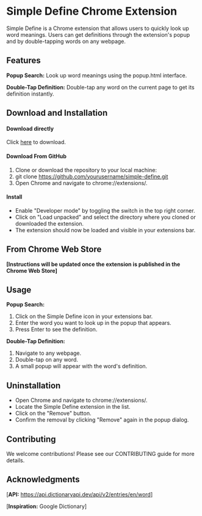 # Simple Define Chrome Extension
Simple Define is a Chrome extension that allows users to quickly look up word meanings. Users can get definitions through the extension's popup and by double-tapping words on any webpage.

## Features
**Popup Search:** Look up word meanings using the popup.html interface.

**Double-Tap Definition:** Double-tap any word on the current page to get its definition instantly.

## Download and Installation

#### Download directly
Click [here](https://github.com/user-attachments/files/16137791/SimpleDefine.zip) to download.

#### Download From GitHub
1. Clone or download the repository to your local machine:
2. git clone https://github.com/yourusername/simple-define.git
3. Open Chrome and navigate to chrome://extensions/.

#### Install
- Enable "Developer mode" by toggling the switch in the top right corner.
- Click on "Load unpacked" and select the directory where you cloned or downloaded the extension.
- The extension should now be loaded and visible in your extensions bar.

## From Chrome Web Store
**[Instructions will be updated once the extension is published in the Chrome Web Store]**

## Usage
**Popup Search:**

1. Click on the Simple Define icon in your extensions bar.
2. Enter the word you want to look up in the popup that appears.
3. Press Enter to see the definition.

**Double-Tap Definition:**

1. Navigate to any webpage.
2. Double-tap on any word.
3. A small popup will appear with the word's definition.

## Uninstallation
- Open Chrome and navigate to chrome://extensions/.
- Locate the Simple Define extension in the list.
- Click on the "Remove" button.
- Confirm the removal by clicking "Remove" again in the popup dialog.

## Contributing
We welcome contributions! Please see our CONTRIBUTING guide for more details.

## Acknowledgments
[**API:**  https://api.dictionaryapi.dev/api/v2/entries/en/word]

[**Inspiration:**  Google Dictionary]
